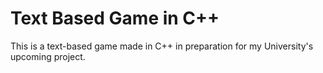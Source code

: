 # Text Based Game in C++

This is a text-based game made in C++ in preparation for my University's upcoming project.